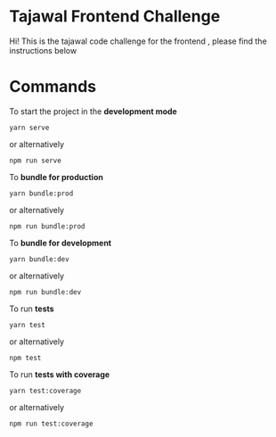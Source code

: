 # Tajawal Frontend Challenge 
Hi! This is the tajawal code challenge for the frontend , please find the instructions below


# Commands

To start the project in the **development mode** 
```
yarn serve
```
or alternatively 
```
npm run serve
```

To **bundle for production** 
```
yarn bundle:prod
```
or alternatively 
```
npm run bundle:prod
```
To **bundle for development** 
```
yarn bundle:dev
```
or alternatively 
```
npm run bundle:dev
```
To run **tests** 
```
yarn test
```
or alternatively 
```
npm test
```
To run **tests with coverage** 
```
yarn test:coverage
```
or alternatively 
```
npm run test:coverage
```
